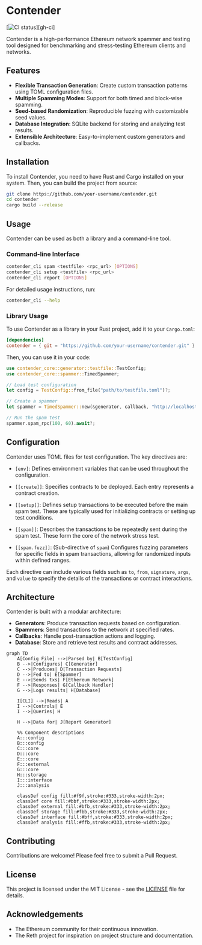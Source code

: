 # Contender

[![CI status](https://github.com/flashbots/contender/workflows/unit/badge.svg)][gh-ci]

Contender is a high-performance Ethereum network spammer and testing tool designed for benchmarking and stress-testing Ethereum clients and networks.

## Features

- **Flexible Transaction Generation**: Create custom transaction patterns using TOML configuration files.
- **Multiple Spamming Modes**: Support for both timed and block-wise spamming.
- **Seed-based Randomization**: Reproducible fuzzing with customizable seed values.
- **Database Integration**: SQLite backend for storing and analyzing test results.
- **Extensible Architecture**: Easy-to-implement custom generators and callbacks.

## Installation

To install Contender, you need to have Rust and Cargo installed on your system. Then, you can build the project from source:

```bash
git clone https://github.com/your-username/contender.git
cd contender
cargo build --release
```

## Usage

Contender can be used as both a library and a command-line tool.

### Command-line Interface

```bash
contender_cli spam <testfile> <rpc_url> [OPTIONS]
contender_cli setup <testfile> <rpc_url>
contender_cli report [OPTIONS]
```

For detailed usage instructions, run:

```bash
contender_cli --help
```

### Library Usage

To use Contender as a library in your Rust project, add it to your `Cargo.toml`:

```toml
[dependencies]
contender = { git = "https://github.com/your-username/contender.git" }
```

Then, you can use it in your code:

```rust
use contender_core::generator::testfile::TestConfig;
use contender_core::spammer::TimedSpammer;

// Load test configuration
let config = TestConfig::from_file("path/to/testfile.toml")?;

// Create a spammer
let spammer = TimedSpammer::new(&generator, callback, "http://localhost:8545");

// Run the spam test
spammer.spam_rpc(100, 60).await?;
```

## Configuration

Contender uses TOML files for test configuration. The key directives are:

- `[env]`: Defines environment variables that can be used throughout the configuration.

- `[[create]]`: Specifies contracts to be deployed. Each entry represents a contract creation.

- `[[setup]]`: Defines setup transactions to be executed before the main spam test. These are typically used for initializing contracts or setting up test conditions.

- `[[spam]]`: Describes the transactions to be repeatedly sent during the spam test. These form the core of the network stress test.

- `[[spam.fuzz]]`: (Sub-directive of `spam`) Configures fuzzing parameters for specific fields in spam transactions, allowing for randomized inputs within defined ranges.

Each directive can include various fields such as `to`, `from`, `signature`, `args`, and `value` to specify the details of the transactions or contract interactions.


## Architecture

Contender is built with a modular architecture:

- **Generators**: Produce transaction requests based on configuration.
- **Spammers**: Send transactions to the network at specified rates.
- **Callbacks**: Handle post-transaction actions and logging.
- **Database**: Store and retrieve test results and contract addresses.

```mermaid
graph TD
    A[Config File] -->|Parsed by| B[TestConfig]
    B -->|Configures| C[Generator]
    C -->|Produces| D[Transaction Requests]
    D -->|Fed to| E[Spammer]
    E -->|Sends txs| F[Ethereum Network]
    F -->|Responses| G[Callback Handler]
    G -->|Logs results| H[Database]
    
    I[CLI] -->|Reads| A
    I -->|Controls| E
    I -->|Queries| H
    
    H -->|Data for| J[Report Generator]

    %% Component descriptions
    A:::config
    B:::config
    C:::core
    D:::core
    E:::core
    F:::external
    G:::core
    H:::storage
    I:::interface
    J:::analysis

    classDef config fill:#f9f,stroke:#333,stroke-width:2px;
    classDef core fill:#bbf,stroke:#333,stroke-width:2px;
    classDef external fill:#bfb,stroke:#333,stroke-width:2px;
    classDef storage fill:#fbb,stroke:#333,stroke-width:2px;
    classDef interface fill:#bff,stroke:#333,stroke-width:2px;
    classDef analysis fill:#ffb,stroke:#333,stroke-width:2px;
```

## Contributing

Contributions are welcome! Please feel free to submit a Pull Request.

## License

This project is licensed under the MIT License - see the [LICENSE](LICENSE) file for details.

## Acknowledgements

- The Ethereum community for their continuous innovation.
- The Reth project for inspiration on project structure and documentation.